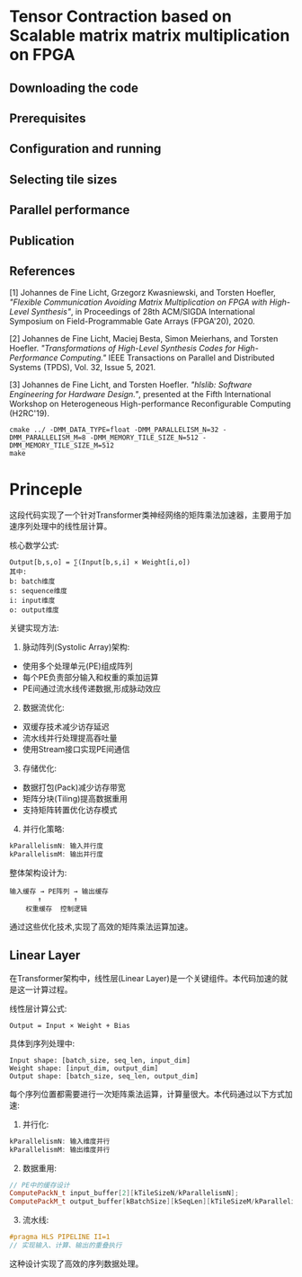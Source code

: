 Tensor Contraction based on Scalable matrix matrix multiplication on FPGA
=============================================

Downloading the code
--------------------

Prerequisites
-------------

Configuration and running
-------------------------

Selecting tile sizes
--------------------

Parallel performance
--------------------

Publication
-----------

References
----------

[1] Johannes de Fine Licht, Grzegorz Kwasniewski, and Torsten Hoefler, _"Flexible Communication Avoiding Matrix Multiplication on FPGA with High-Level Synthesis"_, in Proceedings of 28th ACM/SIGDA International Symposium on Field-Programmable Gate Arrays (FPGA'20), 2020.

[2] Johannes de Fine Licht, Maciej Besta, Simon Meierhans, and Torsten Hoefler. _"Transformations of High-Level Synthesis Codes for High-Performance Computing."_ IEEE Transactions on Parallel and Distributed Systems (TPDS), Vol. 32, Issue 5, 2021.

[3] Johannes de Fine Licht, and Torsten Hoefler. _"hlslib: Software Engineering for Hardware Design."_, presented at the Fifth International Workshop on
Heterogeneous High-performance Reconfigurable Computing (H2RC'19).



```
cmake ../ -DMM_DATA_TYPE=float -DMM_PARALLELISM_N=32 -DMM_PARALLELISM_M=8 -DMM_MEMORY_TILE_SIZE_N=512 -DMM_MEMORY_TILE_SIZE_M=512
make
```

# Princeple

这段代码实现了一个针对Transformer类神经网络的矩阵乘法加速器，主要用于加速序列处理中的线性层计算。

核心数学公式:
```
Output[b,s,o] = ∑(Input[b,s,i] × Weight[i,o])
其中:
b: batch维度
s: sequence维度  
i: input维度
o: output维度
```

关键实现方法:

1. 脉动阵列(Systolic Array)架构:
- 使用多个处理单元(PE)组成阵列
- 每个PE负责部分输入和权重的乘加运算
- PE间通过流水线传递数据,形成脉动效应

2. 数据流优化:
- 双缓存技术减少访存延迟
- 流水线并行处理提高吞吐量
- 使用Stream接口实现PE间通信

3. 存储优化:
- 数据打包(Pack)减少访存带宽
- 矩阵分块(Tiling)提高数据重用
- 支持矩阵转置优化访存模式

4. 并行化策略:
```cpp
kParallelismN: 输入并行度
kParallelismM: 输出并行度
```

整体架构设计为:
```
输入缓存 → PE阵列 → 输出缓存
       ↑        ↑
    权重缓存  控制逻辑
```

通过这些优化技术,实现了高效的矩阵乘法运算加速。



## Linear Layer ##

在Transformer架构中，线性层(Linear Layer)是一个关键组件。本代码加速的就是这一计算过程。

线性层计算公式:
```
Output = Input × Weight + Bias
```

具体到序列处理中:
```
Input shape: [batch_size, seq_len, input_dim]
Weight shape: [input_dim, output_dim] 
Output shape: [batch_size, seq_len, output_dim]
```

每个序列位置都需要进行一次矩阵乘法运算，计算量很大。本代码通过以下方式加速:

1. 并行化:
```cpp
kParallelismN: 输入维度并行 
kParallelismM: 输出维度并行
```

2. 数据重用:
```cpp
// PE中的缓存设计
ComputePackN_t input_buffer[2][kTileSizeN/kParallelismN];
ComputePackM_t output_buffer[kBatchSize][kSeqLen][kTileSizeM/kParallelismM];
```

3. 流水线:
```cpp
#pragma HLS PIPELINE II=1
// 实现输入、计算、输出的重叠执行
```

这种设计实现了高效的序列数据处理。

